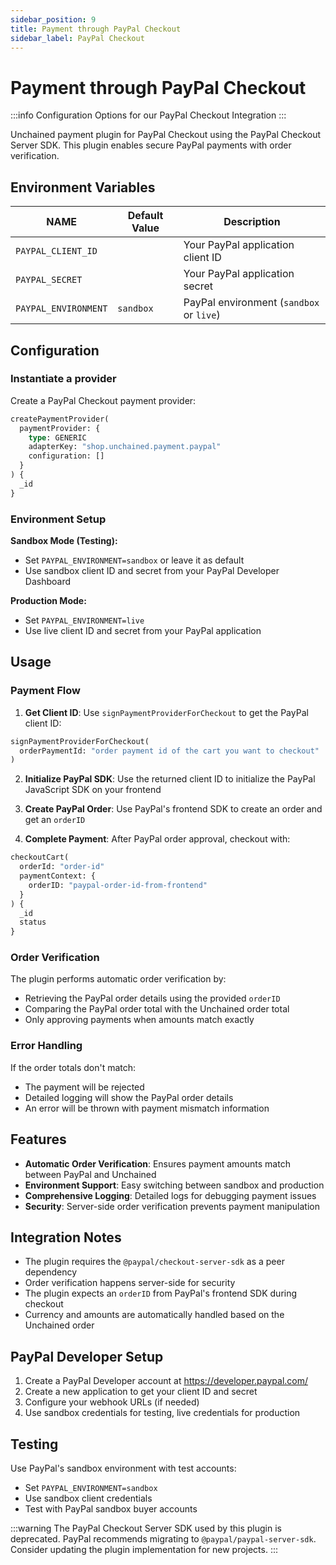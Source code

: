 ```yaml
---
sidebar_position: 9
title: Payment through PayPal Checkout
sidebar_label: PayPal Checkout
---
```


# Payment through PayPal Checkout

:::info
Configuration Options for our PayPal Checkout Integration
:::

Unchained payment plugin for PayPal Checkout using the PayPal Checkout Server SDK. This plugin enables secure PayPal payments with order verification.

## Environment Variables

| NAME                 | Default Value | Description                             |
| -------------------- | ------------- | --------------------------------------- |
| `PAYPAL_CLIENT_ID`   |               | Your PayPal application client ID      |
| `PAYPAL_SECRET`      |               | Your PayPal application secret         |
| `PAYPAL_ENVIRONMENT` | `sandbox`     | PayPal environment (`sandbox` or `live`) |

## Configuration

### Instantiate a provider

Create a PayPal Checkout payment provider:

```graphql
createPaymentProvider(
  paymentProvider: {
    type: GENERIC
    adapterKey: "shop.unchained.payment.paypal"
    configuration: []
  }
) {
  _id
}
```

### Environment Setup

**Sandbox Mode (Testing):**
- Set `PAYPAL_ENVIRONMENT=sandbox` or leave it as default
- Use sandbox client ID and secret from your PayPal Developer Dashboard

**Production Mode:**
- Set `PAYPAL_ENVIRONMENT=live`
- Use live client ID and secret from your PayPal application

## Usage

### Payment Flow

1. **Get Client ID**: Use `signPaymentProviderForCheckout` to get the PayPal client ID:

```graphql
signPaymentProviderForCheckout(
  orderPaymentId: "order payment id of the cart you want to checkout"
)
```

2. **Initialize PayPal SDK**: Use the returned client ID to initialize the PayPal JavaScript SDK on your frontend

3. **Create PayPal Order**: Use PayPal's frontend SDK to create an order and get an `orderID`

4. **Complete Payment**: After PayPal order approval, checkout with:

```graphql
checkoutCart(
  orderId: "order-id"
  paymentContext: { 
    orderID: "paypal-order-id-from-frontend" 
  }
) {
  _id
  status
}
```

### Order Verification

The plugin performs automatic order verification by:
- Retrieving the PayPal order details using the provided `orderID`
- Comparing the PayPal order total with the Unchained order total
- Only approving payments when amounts match exactly

### Error Handling

If the order totals don't match:
- The payment will be rejected
- Detailed logging will show the PayPal order details
- An error will be thrown with payment mismatch information

## Features

- **Automatic Order Verification**: Ensures payment amounts match between PayPal and Unchained
- **Environment Support**: Easy switching between sandbox and production
- **Comprehensive Logging**: Detailed logs for debugging payment issues
- **Security**: Server-side order verification prevents payment manipulation

## Integration Notes

- The plugin requires the `@paypal/checkout-server-sdk` as a peer dependency
- Order verification happens server-side for security
- The plugin expects an `orderID` from PayPal's frontend SDK during checkout
- Currency and amounts are automatically handled based on the Unchained order

## PayPal Developer Setup

1. Create a PayPal Developer account at https://developer.paypal.com/
2. Create a new application to get your client ID and secret
3. Configure your webhook URLs (if needed)
4. Use sandbox credentials for testing, live credentials for production

## Testing

Use PayPal's sandbox environment with test accounts:
- Set `PAYPAL_ENVIRONMENT=sandbox`
- Use sandbox client credentials
- Test with PayPal sandbox buyer accounts

:::warning
The PayPal Checkout Server SDK used by this plugin is deprecated. PayPal recommends migrating to `@paypal/paypal-server-sdk`. Consider updating the plugin implementation for new projects.
:::